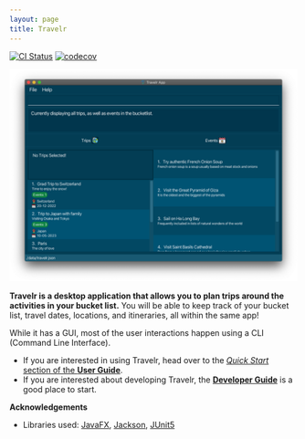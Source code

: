 ```yaml
---
layout: page
title: Travelr
---
```


[![CI Status](https://github.com/AY2223S1-CS2103T-W17-1/tp/workflows/Java%20CI/badge.svg)](https://github.com/AY2223S1-CS2103T-W17-1/tp/actions)
[![codecov](https://codecov.io/gh/AY2223S1-CS2103T-W17-1/tp/branch/master/graph/badge.svg?token=RPSW93Q7J3)](https://codecov.io/gh/AY2223S1-CS2103T-W17-1/tp)

![Ui](images/Ui.png)

**Travelr is a desktop application that allows you to plan trips around the activities in your bucket list.** You will be able to keep track of your bucket list, travel dates, locations, and itineraries, all within the same app!

While it has a GUI, most of the user interactions happen using a CLI (Command Line Interface).

* If you are interested in using Travelr, head over to the [_Quick Start_ section of the **User Guide**](UserGuide.html#quick-start).
* If you are interested about developing Travelr, the [**Developer Guide**](DeveloperGuide.html) is a good place to start.


**Acknowledgements**

* Libraries used: [JavaFX](https://openjfx.io/), [Jackson](https://github.com/FasterXML/jackson), [JUnit5](https://github.com/junit-team/junit5)
